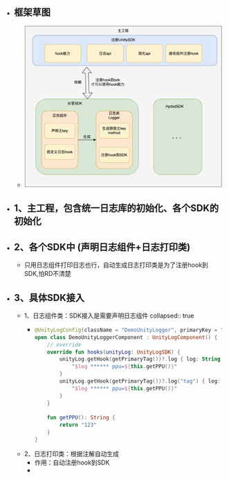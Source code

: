 - ## 框架草图
	- ![image.png](../assets/image_1683360102737_0.png)
- ## 1、主工程，包含统一日志库的初始化、各个SDK的初始化
- ## 2、各个SDK中 (声明日志组件+日志打印类)
	- 只用日志组件打印日志也行，自动生成日志打印类是为了注册hook到SDK,怕RD不清楚
- ## 3、具体SDK接入
	- 1、日志组件类：SDK接入是需要声明日志组件
	  collapsed:: true
		- ```kotlin
		  @UnityLogConfig(className = "DemoUnityLogger", primaryKey = "UnityLogSDK")
		  open class DemoUnityLoggerComponent : UnityLogComponent() {
		      // override
		      override fun hooks(unityLog: UnityLogSDK) {
		          unityLog.getHook(getPrimaryTag())?.log { log: String ->
		              "$log ****** ppu=${this.getPPU()}"
		          }
		          unityLog.getHook(getPrimaryTag())?.log("tag") { log: String ->
		              "$log ****** ppu=${this.getPPU()}"
		          }
		      }
		  
		      fun getPPU(): String {
		          return "123"
		      }
		  }
		  ```
	- 2、日志打印类：根据注解自动生成
		- 作用：自动注册hook到SDK
		-